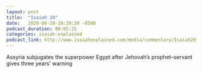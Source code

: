 ```yaml
---
layout: post
title:  "Isaiah 20"
date:   2020-06-28-10:20:20 -0500
podcast_duration: 00:05:25
categories: isaiah-explained
podcast_link: http://www.isaiahexplained.com/media/commentary/Isaiah20.mp3
---
```

Assyria subjugates the superpower Egypt after Jehovah’s prophet–servant gives three years’ warning
